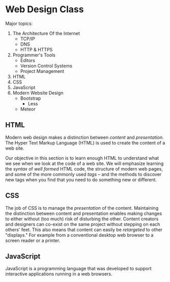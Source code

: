 Web Design Class
================

Major topics:

1. The Architecture Of the Internet
   * TCP/IP
   * DNS
   * HTTP & HTTPS
2. Programmer's Tools
   * Editors
   * Version Control Systems
   * Project Management
2. HTML
3. CSS
4. JavaScript
5. Modern Website Design
   * Bootstrap
     - Less
   * Meteor

HTML
----

Modern web design makes a distinction between _content_ and _presentation_. The Hyper Text Markup Language (HTML) is used to create the content of a web site.

Our objective in this section is to learn enough HTML to understand what we see when we look at the code of a web site. We will emphasize learning the _syntax_ of _well_ _formed_ HTML code, the structure of modern web pages, and some of the more commonly used _tags_ – and the methods to discover new tags when you find that you need to do something new or different.

CSS
---

The job of CSS is to manage the _presentation_ of the content. Maintaining the distinction between content and presentation enables making changes to either without (too much) risk of disturbing the other. Content creators and designers can co-exist on the same project without stepping on each others' feet. This also means that content can easily be _retargeted_ to other "displays." For example from a conventional desktop web browser to a screen reader or a printer.

JavaScript
----------

JavaScript is a programming language that was developed to support interactive applications running in a web browsers.
